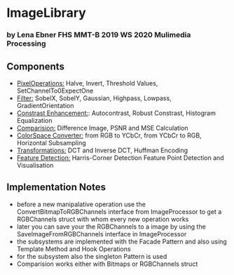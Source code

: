  # ImageLibrary
 ### by Lena Ebner FHS MMT-B 2019 WS 2020 Mulimedia Processing

 ## Components
 - [PixelOperations:](./PixelManipulator.cs) Halve, Invert, Threshold Values, SetChannelTo0ExpectOne
 - [Filter:](./FilterManipulator.cs) SobelX, SobelY, Gaussian, Highpass, Lowpass, GradientOrientation
 - [Constrast Enhancement:](./ContrastEnhancer.cs): Autocontrast, Robust Constrast, Histogram Equalization
 - [Comparision:](./Comparer.cs) Difference Image, PSNR and MSE Calculation
 - [ColorSpace Converter:](./ColorSpaceConverter.cs) from RGB to YCbCr, from YCbCr to RGB, Horizontal Subsampling
 - [Transformations:](./Transformations.cs) DCT and Inverse DCT, Huffman Encoding
 - [Feature Detection:](./FeatureDetector.cs) Harris-Corner Detection Feature Point Detection and Visualisation

## Implementation Notes
- before a new manipalative operation use the ConvertBitmapToRGBChannels interface from ImageProcessor to get a RGBChannels struct with whom every new operation works
- later you can save your the RGBChannels to a image by using the SaveImageFromRGBChannels interface in ImageProcessor
- the subsystems are implemented with the Facade Pattern and also using Template Method and Hook Operations
- for the subsystem also the singleton Pattern is used
- Comparision works either with Bitmaps or RGBChannels struct
